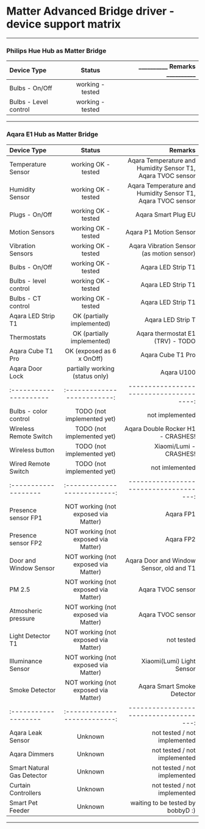 
# **Matter Advanced Bridge driver - device support matrix**

---------------------

### <b>Philips Hue Hub as Matter Bridge</b>
|Device Type                | Status                    |  __________ Remarks __________     |
|:--------------------------|:-------------------------:|--------------------------------:|
| Bulbs - On/Off            | working -   tested        |                              |
| Bulbs - Level control     | working  -  tested        |                              |

---------------------

### <b>Aqara E1 Hub as Matter Bridge</b>
|Device Type                |                     Status                       |                                                        Remarks      |
|:----------------------|:--------------------------:|-------------------------------------:|
| Temperature Sensor        | working OK - tested          |  Aqara Temperature and Humidity Sensor T1, Aqara TVOC sensor   |
| Humidity Sensor           | working OK - tested          |  Aqara Temperature and Humidity Sensor T1, Aqara TVOC sensor   |
| Plugs - On/Off            | working OK - tested          |  Aqara Smart Plug EU              |
| Motion Sensors            | working OK - tested          |  Aqara P1 Motion Sensor           |
| Vibration Sensors         | working OK - tested          |  Aqara Vibration Sensor (as motion sensor) |
| Bulbs - On/Off            | working OK - tested          |  Aqara LED Strip T1               |
| Bulbs - level control     | working OK - tested          |  Aqara LED Strip T1               |
| Bulbs - CT control        | working OK - tested          |  Aqara LED Strip T1               |
| Aqara LED Strip T1        | OK (partially implemented)   |  Aqara LED Strip T                |
| Thermostats               | OK (partially implemented)   |  Aqara thermostat E1 (TRV) - TODO |
| Aqara Cube T1 Pro         | OK (exposed as 6 x OnOff)    |  Aqara Cube T1 Pro                |
| Aqara Door Lock           | partially working (status only) |  Aqara U100                       |
|:---------------------|:-------------------------:|--------------------------------------:|
| Bulbs - color control     | TODO  (not implemented yet)  |  not implemented                  |
| Wireless Remote Switch    | TODO  (not implemented yet)  | Aqara Double Rocker H1 - CRASHES! |
| Wireless button           | TODO  (not implemented yet)  | Xiaomi/Lumi            - CRASHES! |
| Wired Remote Switch       | TODO  (not implemented yet)  | not imlemented                    |
|:-------------------|:--------------------------:|-------------------------------------:|
| Presence sensor FP1       | NOT working (not exposed via Matter)    |   Aqara FP1             |
| Presence sensor FP2       | NOT working (not exposed via Matter)    |   Aqara FP2             |
| Door and Window Sensor    | NOT working (not exposed via Matter)    |Aqara Door and Window Sensor, old and T1|
| PM 2.5                    | NOT working (not exposed via Matter)    |   Aqara TVOC sensor               |
| Atmosheric pressure       | NOT working (not exposed via Matter)    |   Aqara TVOC sensor               |
| Light Detector T1         | NOT working (not exposed via Matter)    |   not tested                      |
| Illuminance  Sensor       | NOT working (not exposed via Matter)    |   Xiaomi(Lumi) Light Sensor       |
| Smoke Detector            | NOT working (not exposed via Matter)    |   Aqara  Smart Smoke Detector     |
|:-------------------|:--------------------------:|-------------------------------------:|
| Aqara Leak Sensor         | Unknown                |   not tested / not implemented           |
| Aqara Dimmers             | Unknown                |   not tested / not implemented           |
| Smart Natural Gas Detector| Unknown                |   not tested / not implemented           |
| Curtain Controllers       | Unknown                |   not tested / not implemented           |
| Smart Pet Feeder          | Unknown                |   waiting to be tested by bobbyD :)      |





---------------------





